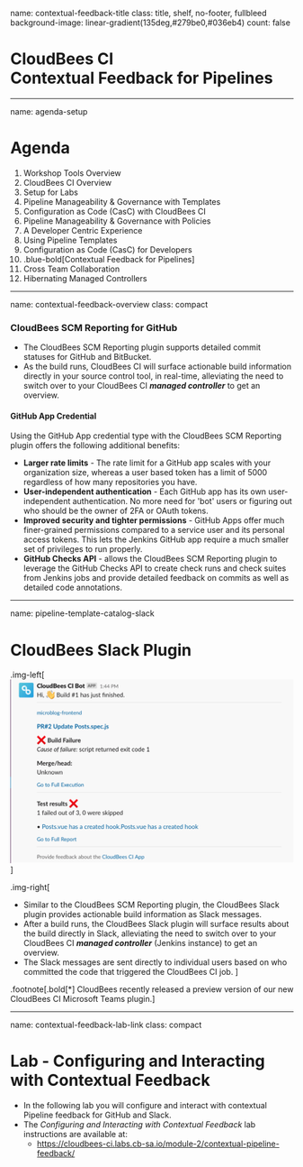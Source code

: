 name: contextual-feedback-title
class: title, shelf, no-footer, fullbleed
background-image: linear-gradient(135deg,#279be0,#036eb4)
count: false

# CloudBees CI<br>Contextual Feedback for Pipelines

---
name: agenda-setup
# Agenda

1. Workshop Tools Overview
2. CloudBees CI Overview
3. Setup for Labs
4. Pipeline Manageability & Governance with Templates
5. Configuration as Code (CasC) with CloudBees CI
6. Pipeline Manageability & Governance with Policies
7. A Developer Centric Experience
7. Using Pipeline Templates
8. Configuration as Code (CasC) for Developers
9. .blue-bold[Contextual Feedback for Pipelines]
10. Cross Team Collaboration
11. Hibernating Managed Controllers

---
name: contextual-feedback-overview
class: compact

### CloudBees SCM Reporting for GitHub 

* The CloudBees SCM Reporting plugin supports detailed commit statuses for GitHub and BitBucket. 
* As the build runs, CloudBees CI will surface actionable build information directly in your source control tool, in real-time, alleviating the need to switch over to your CloudBees CI ***managed controller*** to get an overview.

#### GitHub App Credential
Using the GitHub App credential type with the CloudBees SCM Reporting plugin offers the following additional benefits:
* **Larger rate limits** - The rate limit for a GitHub app scales with your organization size, whereas a user based token has a limit of 5000 regardless of how many repositories you have.
* **User-independent authentication** - Each GitHub app has its own user-independent authentication. No more need for 'bot' users or figuring out who should be the owner of 2FA or OAuth tokens.
* **Improved security and tighter permissions** - GitHub Apps offer much finer-grained permissions compared to a service user and its personal access tokens. This lets the Jenkins GitHub app require a much smaller set of privileges to run properly.
* **GitHub Checks API** - allows the CloudBees SCM Reporting plugin to leverage the GitHub Checks API to create check runs and check suites from Jenkins jobs and provide detailed feedback on commits as well as detailed code annotations.

---
name: pipeline-template-catalog-slack

# CloudBees Slack Plugin 

.img-left[
![CloudBees Slack Message](img/cloudbees-slack-post.png)
]

.img-right[
* Similar to the CloudBees SCM Reporting plugin, the CloudBees Slack plugin provides actionable build information as Slack messages.
* After a build runs, the CloudBees Slack plugin will surface results about the build directly in Slack, alleviating the need to switch over to your CloudBees CI ***managed controller*** (Jenkins instance) to get an overview.
* The Slack messages are sent directly to individual users based on who committed the code that triggered the CloudBees CI job.
]

.footnote[.bold[*] CloudBees recently released a preview version of our new CloudBees CI Microsoft Teams plugin.]

---
name: contextual-feedback-lab-link
class: compact

# Lab - Configuring and Interacting with Contextual Feedback

* In the following lab you will configure and interact with contextual Pipeline feedback for GitHub and Slack.
* The *Configuring and Interacting with Contextual Feedback* lab instructions are available at: 
  * https://cloudbees-ci.labs.cb-sa.io/module-2/contextual-pipeline-feedback/